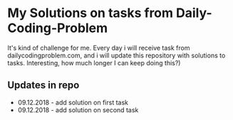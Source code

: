 # My Solutions on tasks from Daily-Coding-Problem 

It's kind of challenge for me. Every day i will receive task from dailycodingproblem.com, and i will update this repository with solutions to tasks. 
Interesting, how much longer I can keep doing this?)

## Updates in repo
+ 09.12.2018 - add solution on first task
+ 09.12.2018 - add solution on second task
